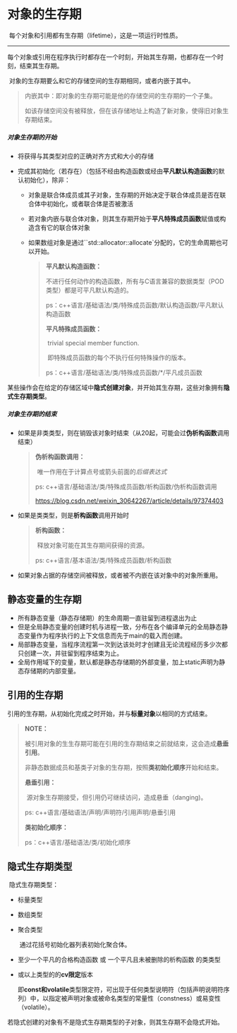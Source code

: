 



# 对象的生存期

​		每个对象和引用都有生存期（lifetime），这是一项运行时性质。

---

​		每个对象或引用在程序执行时都存在一个时刻，开始其生存期，也都存在一个时刻，结束其生存期。

​		对象的生存期要么和它的存储空间的生存期相同，或者内嵌于其中。

>   内嵌其中：即对象的生存期可能是他的存储空间的生存期的一个子集。
>
>   ​	如该存储空间没有被释放，但在该存储地址上构造了新对象，使得旧对象生存期结束。

##### 对象生存期的开始

-   将获得与其类型对应的正确对齐方式和大小的存储

-   完成其初始化（若存在）（包括不经由构造函数或经由**平凡默认构造函数**的默认初始化），除非：

    -   对象是联合体成员或其子对象，生存期的开始决定于联合体成员是否在联合体中初始化，或者联合体是否被激活

    -   若对象内嵌与联合体对象，则其生存期开始于**平凡特殊成员函数**赋值或构造含有它的联合体对象

    -   如果数组对象是通过``std::allocator::allocate`分配的，它的生命周期也可以开始。

        >   **平凡默认构造函数：**	
        >
        >   ​		不进行任何动作的构造函数，所有与C语言兼容的数据类型（POD类型）都是可平凡默认构造的。
        >
        >   ps：c++语言/基础语法/类/特殊成员函数/默认构造函数/平凡默认构造函数
        >
        >   **平凡特殊成员函数：**
        >
        >   ​		trivial special member function.
        >
        >   ​		即特殊成员函数的每个不执行任何特殊操作的版本。
        >
        >   ps：c++语言/基础语法/类/特殊成员函数/*/平凡成员函数



​		某些操作会在给定的存储区域中**隐式创建对象**，并开始其生存期，这些对象拥有**隐式生存期类型**。

##### 对象生存期的结束

-   如果是非类类型，则在销毁该对象时结束（从20起，可能会过**伪析构函数**调用结束）

    >   **伪析构函数调用：**
    >
    >   ​		唯一作用在于计算点号或箭头前面的*后缀表达式*
    >
    >   ps: c++语言/基础语法/类/特殊成员函数/析构函数/伪析构函数调用
    >
    >   https://blog.csdn.net/weixin_30642267/article/details/97374403

-   如果是类类型，则是**析构函数**调用开始时

    >   **析构函数：**
    >
    >   ​		释放对象可能在其生存期间获得的资源。
    >
    >   ps: c++语言/基本语法/类/特殊成员函数/析构函数

-   如果对象占据的存储空间被释放，或者被不内嵌在该对象中的对象所重用。

>   





## 静态变量的生存期

- 所有静态变量（静态存储期）的生命周期一直驻留到进程退出为止
- 但是全局静态变量的创建时机与进程一致，分布在各个编译单元的全局静态静态变量作为程序执行的上下文信息而先于main的载入而创建。
- 局部静态变量，当程序流程第一次到达该处时才创建且无论流程经历多少次都只创建一次，并驻留到程序结束为止。
- 全局作用域下的变量，默认都是静态存储期的外部变量，加上static声明为静态存储期的内部变量。

## 引用的生存期

​	引用的生存期，从初始化完成之时开始，并与**标量对象**以相同的方式结束。

>   **NOTE：**
>
>   ​	被引用对象的生生存期可能在引用的生存期结束之前就结束，这会造成**悬垂引用**。
>
>   ​	非静态数据成员和基类子对象的生存期，按照**类初始化顺序**开始和结束。
>
>   **悬垂引用：**
>
>   ​		源对象生存期接受，但引用仍可继续访问，造成悬垂（danging)。
>
>   ps: c++语言/基础语法/声明/声明符/引用声明/悬垂引用
>
>   **类初始化顺序：**
>
>   ps：c++语言/基础语法/类/初始化顺序

## 隐式生存期类型

​		隐式生存期类型：

-   标量类型

-   数组类型

-   聚合类型

    ​	通过花括号初始化器列表初始化聚合体。

-   至少一个平凡的合格构造函数 或 一个平凡且未被删除的析构函数 的类类型

-   或以上类型的的**cv限定**版本

    ​	即**const和volatile**类型限定符，可出现于任何类型说明符（包括声明说明符序列）中，以指定被声明对象或被命名类型的常量性（constness）或易变性（volatile）。

​	若隐式创建的对象有不是隐式生存期类型的子对象，则其生存期不会隐式开始。

